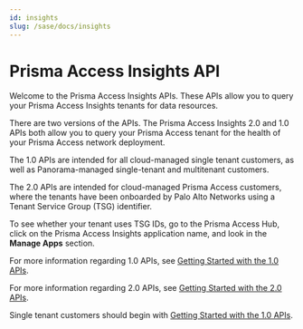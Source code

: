 ```yaml
---
id: insights
slug: /sase/docs/insights
---
```


# Prisma Access Insights API

Welcome to the Prisma Access Insights APIs. These APIs allow you to query your Prisma Access
Insights tenants for data resources.

There are two versions of the APIs. The Prisma Access Insights 2.0 and 1.0 APIs both allow you to
query your Prisma Access tenant for the health of your Prisma Access network deployment.

The 1.0 APIs are intended for all cloud-managed single tenant customers, as well as Panorama-managed
single-tenant and multitenant customers.

The 2.0 APIs are intended for cloud-managed Prisma Access customers, where the tenants have been
onboarded by Palo Alto Networks using a Tenant Service Group (TSG) identifier.

To see whether your tenant uses TSG IDs, go to the Prisma Access Hub, click on the Prisma Access
Insights application name, and look in the **Manage Apps** section.

For more information regarding 1.0 APIs, see [Getting Started with the 1.0 APIs](/sase/docs/insights/getting_started-10).

For more information regarding 2.0 APIs, see [Getting Started with the 2.0 APIs](/sase/docs/insights/getting_started-20).

Single tenant customers should begin with [Getting Started with the 1.0 APIs](/sase/docs/insights/getting_started-10/).
